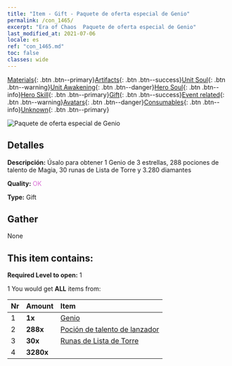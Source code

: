 ```yaml
---
title: "Item - Gift - Paquete de oferta especial de Genio"
permalink: /con_1465/
excerpt: "Era of Chaos  Paquete de oferta especial de Genio"
last_modified_at: 2021-07-06
locale: es
ref: "con_1465.md"
toc: false
classes: wide
---
```

 [Materials](/ItemsES/){: .btn .btn--primary}[Artifacts](/ItemsES/Artifacts/){: .btn .btn--success}[Unit Soul](/ItemsES/UnitSoul/){: .btn .btn--warning}[Unit Awakening](/ItemsES/UnitAwakening/){: .btn .btn--danger}[Hero Soul](/ItemsES/HeroSoul/){: .btn .btn--info}[Hero Skill](/ItemsES/HeroSkill/){: .btn .btn--primary}[Gift](/ItemsES/Gift/){: .btn .btn--success}[Event related](/ItemsES/Events/){: .btn .btn--warning}[Avatars](/ItemsES/Avatars/){: .btn .btn--danger}[Consumables](/ItemsES/Consumables/){: .btn .btn--info}[Unknown](/ItemsES/Unknown/){: .btn .btn--primary}

 ![Paquete de oferta especial de Genio](/images/t/i_907079.png)

## Detalles
 **Descripción:** Úsalo para obtener 1 Genio de 3 estrellas, 288 pociones de talento de Magia, 30 runas de Lista de Torre y 3.280 diamantes

 **Quality:** <span style="color: #DA70D6">OK</span>

 **Type:** Gift

## Gather

  None

## This item contains:

 **Required Level to open:** 1

 1 You would get **ALL** items  from:

  | Nr | Amount |     Item    |
  |:---|:-------|:------------|
  | 1 |  **1x** | [Genio](/es/units/Genie/) |  | 
  | 2 |  **288x** | [Poción de talento de lanzador](/ItemsES/con_790/) |  | 
  | 3 |  **30x** | [Runas de Lista de Torre](/ItemsES/con_785/) |  | 
  | 4 |  **3280x** | <i class="fas fa-gem"/> |  | 
